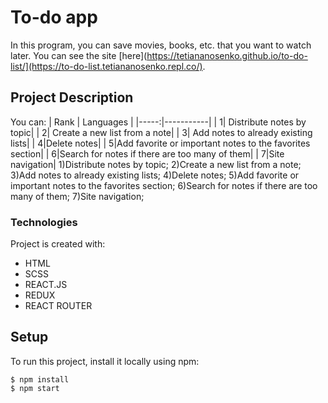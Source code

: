 # To-do app
In this program, you can save movies, books, etc. that you want to watch later. You can see the site [here](https://tetiananosenko.github.io/to-do-list/](https://to-do-list.tetiananosenko.repl.co/).
##  Project Description
You can:
| Rank | Languages |
|-----:|-----------|
|     1| Distribute notes by topic|
|     2| Create a new list from a note|
|     3| Add notes to already existing lists|
|     4|Delete notes|
|     5|Add favorite or important notes to the favorites section|
|     6|Search for notes if there are too many of them|
|     7|Site navigation|
1)Distribute notes by topic;
2)Create a new list from a note;
3)Add notes to already existing lists;
4)Delete notes;
5)Add favorite or important notes to the favorites section;
6)Search for notes if there are too many of them;
7)Site navigation;
### Technologies
Project is created with:
* HTML
* SCSS
* REACT.JS
* REDUX
* REACT ROUTER
 ## Setup
To run this project, install it locally using npm:

```
$ npm install
$ npm start
```
